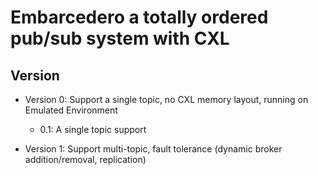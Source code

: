# Embarcedero a totally ordered pub/sub system with CXL

## Version
- Version 0: Support a single topic, no CXL memory layout, running on Emulated Environment
	* 0.1: A single topic support

- Version 1: Support multi-topic, fault tolerance (dynamic broker addition/removal, replication)

